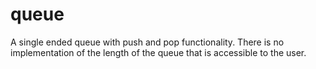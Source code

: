 # queue

A single ended queue with push and pop functionality. There is no implementation of the length of the queue that is accessible to the user.